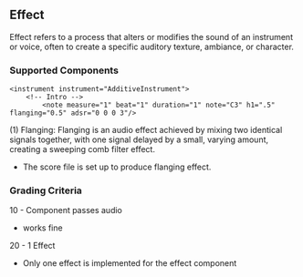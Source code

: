 ## Effect

Effect refers to a process that alters or modifies the sound of an instrument or voice, often to create a specific auditory texture, ambiance, or character. 

### Supported Components
	<instrument instrument="AdditiveInstrument">
		<!-- Intro -->
			<note measure="1" beat="1" duration="1" note="C3" h1=".5" flanging="0.5" adsr="0 0 0 3"/>

(1) Flanging: Flanging is an audio effect achieved by mixing two identical signals together, with one signal delayed by a small, varying amount, creating a sweeping comb filter effect.

- The score file is set up to produce flanging effect.

### Grading Criteria
10 - Component passes audio

- works fine

20 - 1 Effect

- Only one effect is implemented for the effect component
